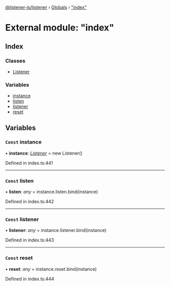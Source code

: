 [@listener-js/listener](../README.md) › [Globals](../globals.md) › ["index"](_index_.md)

# External module: "index"


## Index

### Classes

* [Listener](../classes/_index_.listener.md)

### Variables

* [instance](_index_.md#const-instance)
* [listen](_index_.md#const-listen)
* [listener](_index_.md#const-listener)
* [reset](_index_.md#const-reset)

## Variables

### `Const` instance

• **instance**: *[Listener](../classes/_index_.listener.md)* =  new Listener()

Defined in index.ts:441

___

### `Const` listen

• **listen**: *any* =  instance.listen.bind(instance)

Defined in index.ts:442

___

### `Const` listener

• **listener**: *any* =  instance.listener.bind(instance)

Defined in index.ts:443

___

### `Const` reset

• **reset**: *any* =  instance.reset.bind(instance)

Defined in index.ts:444
